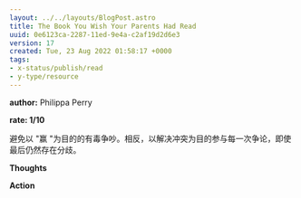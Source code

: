 ```yaml
---
layout: ../../layouts/BlogPost.astro
title: The Book You Wish Your Parents Had Read
uuid: 0e6123ca-2287-11ed-9e4a-c2af19d2d6e3
version: 17
created: Tue, 23 Aug 2022 01:58:17 +0000
tags:
- x-status/publish/read
- y-type/resource
---
```


**author:** Philippa Perry

**rate: 1/10**

避免以 "赢 "为目的的有毒争吵。相反，以解决冲突为目的参与每一次争论，即使最后仍然存在分歧。

**Thoughts**

**Action**